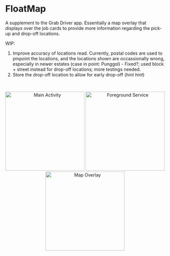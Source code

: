 # FloatMap
A supplement to the Grab Driver app. Essentially a map overlay that displays over the job cards to provide more information regarding the pick-up and drop-off locations.

WIP:
1) Improve accuracy of locations read. Currently, postal codes are used to pinpoint the locations, and the locations shown are occassionally wrong, especially in newer estates (case in point: Punggol) - Fixed?; used block + street instead for drop-off locations; more testings needed.
2) Store the drop-off location to allow for early drop-off (*hint hint*)

<br>
<p align="center">
  <img src="https://user-images.githubusercontent.com/9738454/59056743-7d186480-88cb-11e9-85bf-0f25ee4093b1.png" alt="Main Activity" width="250"/>
  <img src="https://user-images.githubusercontent.com/9738454/59056969-e9936380-88cb-11e9-8e43-d2fd3f5b045a.png" alt="Foreground Service" width="250"/>
  <img src="https://user-images.githubusercontent.com/9738454/59056976-eb5d2700-88cb-11e9-9229-72ee153293c4.png" alt="Map Overlay" width="250"/>
</p>
